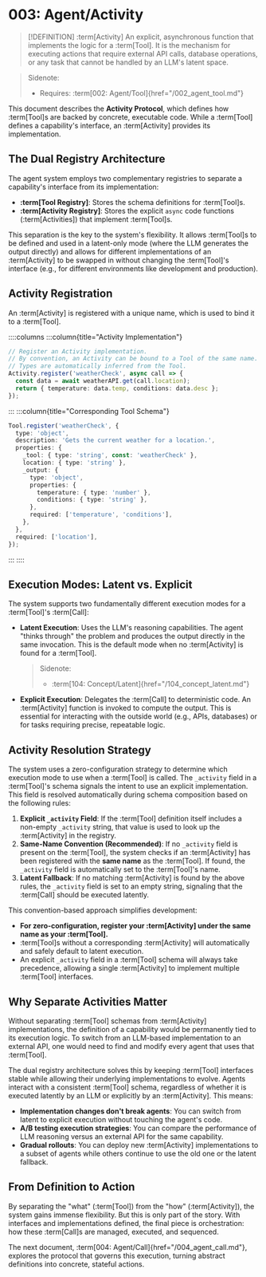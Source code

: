 # 003: Agent/Activity

> [!DEFINITION] :term[Activity]
> An explicit, asynchronous function that implements the logic for a :term[Tool]. It is the mechanism for executing actions that require external API calls, database operations, or any task that cannot be handled by an LLM's latent space.

> Sidenote:
>
> - Requires: :term[002: Agent/Tool]{href="/002_agent_tool.md"}

This document describes the **Activity Protocol**, which defines how :term[Tool]s are backed by concrete, executable code. While a :term[Tool] defines a capability's interface, an :term[Activity] provides its implementation.

## The Dual Registry Architecture

The agent system employs two complementary registries to separate a capability's interface from its implementation:

- **:term[Tool Registry]**: Stores the schema definitions for :term[Tool]s.
- **:term[Activity Registry]**: Stores the explicit `async` code functions (:term[Activities]) that implement :term[Tool]s.

This separation is the key to the system's flexibility. It allows :term[Tool]s to be defined and used in a latent-only mode (where the LLM generates the output directly) and allows for different implementations of an :term[Activity] to be swapped in without changing the :term[Tool]'s interface (e.g., for different environments like development and production).

## Activity Registration

An :term[Activity] is registered with a unique name, which is used to bind it to a :term[Tool].

::::columns
:::column{title="Activity Implementation"}

```typescript
// Register an Activity implementation.
// By convention, an Activity can be bound to a Tool of the same name.
// Types are automatically inferred from the Tool.
Activity.register('weatherCheck', async call => {
  const data = await weatherAPI.get(call.location);
  return { temperature: data.temp, conditions: data.desc };
});
```

:::
:::column{title="Corresponding Tool Schema"}

```typescript
Tool.register('weatherCheck', {
  type: 'object',
  description: 'Gets the current weather for a location.',
  properties: {
    _tool: { type: 'string', const: 'weatherCheck' },
    location: { type: 'string' },
    _output: {
      type: 'object',
      properties: {
        temperature: { type: 'number' },
        conditions: { type: 'string' },
      },
      required: ['temperature', 'conditions'],
    },
  },
  required: ['location'],
});
```

:::
::::

## Execution Modes: Latent vs. Explicit

The system supports two fundamentally different execution modes for a :term[Tool]'s :term[Call]:

- **Latent Execution**: Uses the LLM's reasoning capabilities. The agent "thinks through" the problem and produces the output directly in the same invocation. This is the default mode when no :term[Activity] is found for a :term[Tool].
  > Sidenote:
  >
  > - :term[104: Concept/Latent]{href="/104_concept_latent.md"}
- **Explicit Execution**: Delegates the :term[Call] to deterministic code. An :term[Activity] function is invoked to compute the output. This is essential for interacting with the outside world (e.g., APIs, databases) or for tasks requiring precise, repeatable logic.

## Activity Resolution Strategy

The system uses a zero-configuration strategy to determine which execution mode to use when a :term[Tool] is called. The `_activity` field in a :term[Tool]'s schema signals the intent to use an explicit implementation. This field is resolved automatically during schema composition based on the following rules:

1.  **Explicit `_activity` Field**: If the :term[Tool] definition itself includes a non-empty `_activity` string, that value is used to look up the :term[Activity] in the registry.
2.  **Same-Name Convention (Recommended)**: If no `_activity` field is present on the :term[Tool], the system checks if an :term[Activity] has been registered with the **same name** as the :term[Tool]. If found, the `_activity` field is automatically set to the :term[Tool]'s name.
3.  **Latent Fallback**: If no matching :term[Activity] is found by the above rules, the `_activity` field is set to an empty string, signaling that the :term[Call] should be executed latently.

This convention-based approach simplifies development:

- **For zero-configuration, register your :term[Activity] under the same name as your :term[Tool].**
- :term[Tool]s without a corresponding :term[Activity] will automatically and safely default to latent execution.
- An explicit `_activity` field in a :term[Tool] schema will always take precedence, allowing a single :term[Activity] to implement multiple :term[Tool] interfaces.

## Why Separate Activities Matter

Without separating :term[Tool] schemas from :term[Activity] implementations, the definition of a capability would be permanently tied to its execution logic. To switch from an LLM-based implementation to an external API, one would need to find and modify every agent that uses that :term[Tool].

The dual registry architecture solves this by keeping :term[Tool] interfaces stable while allowing their underlying implementations to evolve. Agents interact with a consistent :term[Tool] schema, regardless of whether it is executed latently by an LLM or explicitly by an :term[Activity]. This means:

- **Implementation changes don't break agents**: You can switch from latent to explicit execution without touching the agent's code.
- **A/B testing execution strategies**: You can compare the performance of LLM reasoning versus an external API for the same capability.
- **Gradual rollouts**: You can deploy new :term[Activity] implementations to a subset of agents while others continue to use the old one or the latent fallback.

## From Definition to Action

By separating the "what" (:term[Tool]) from the "how" (:term[Activity]), the system gains immense flexibility. But this is only part of the story. With interfaces and implementations defined, the final piece is orchestration: how these :term[Call]s are managed, executed, and sequenced.

The next document, :term[004: Agent/Call]{href="/004_agent_call.md"}, explores the protocol that governs this execution, turning abstract definitions into concrete, stateful actions.
